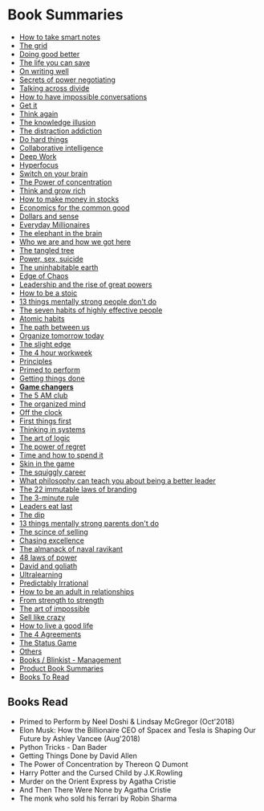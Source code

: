 # Book Summaries

- [How to take smart notes](how-to-take-smart-notes)
- [The grid](the-grid)
- [Doing good better](doing-good-better)
- [The life you can save](the-life-you-can-save)
- [On writing well](on-writing-well)
- [Secrets of power negotiating](secrets-of-power-negotiating)
- [Talking across divide](talking-across-divide)
- [How to have impossible conversations](how-to-have-impossible-conversations)
- [Get it](get-it)
- [Think again](think-again)
- [The knowledge illusion](the-knowledge-illusion)
- [The distraction addiction](the-distraction-addiction)
- [Do hard things](do-hard-things)
- [Collaborative intelligence](collaborative-intelligence)
- [Deep Work](deep-work)
- [Hyperfocus](hyperfocus)
- [Switch on your brain](switch-on-your-brain)
- [The Power of concentration](the-power-of-concentration)
- [Think and grow rich](think-and-grow-rich)
- [How to make money in stocks](how-to-make-money-in-stocks)
- [Economics for the common good](economics-for-the-common-good)
- [Dollars and sense](dollars-and-sense)
- [Everyday Millionaires](everyday-millionaires)
- [The elephant in the brain](the-elephant-in-the-brain)
- [Who we are and how we got here](who-we-are-and-how-we-got-here)
- [The tangled tree](the-tangled-tree)
- [Power, sex, suicide](power-sex-suicide)
- [The uninhabitable earth](the-uninhabitable-earth)
- [Edge of Chaos](edge-of-chaos)
- [Leadership and the rise of great powers](leadership-and-the-rise-of-great-powers)
- [How to be a stoic](how-to-be-a-stoic)
- [13 things mentally strong people don't do](13-things-mentally-strong-people-dont-do)
- [The seven habits of highly effective people](the-seven-habits-of-highly-effective-people)
- [Atomic habits](atomic-habits)
- [The path between us](the-path-between-us)
- [Organize tomorrow today](organize-tomorrow-today)
- [The slight edge](the-slight-edge)
- [The 4 hour workweek](the-4-hour-workweek)
- [Principles](principles)
- [Primed to perform](primed-to-perform)
- [Getting things done](getting-things-done)
- [**Game changers**](game-changers)
- [The 5 AM club](the-5-am-club)
- [The organized mind](the-organized-mind)
- [Off the clock](off-the-clock)
- [First things first](first-things-first)
- [Thinking in systems](thinking-in-systems)
- [The art of logic](the-art-of-logic)
- [The power of regret](the-power-of-regret)
- [Time and how to spend it](time-and-how-to-spend-it)
- [Skin in the game](skin-in-the-game)
- [The squiggly career](the-squiggly-career)
- [What philosophy can teach you about being a better leader](what-philosophy-can-teach-you-about-being-a-better-leader)
- [The 22 immutable laws of branding](the-22-immutable-laws-of-branding)
- [The 3-minute rule](the-3-minute-rule)
- [Leaders eat last](leaders-eat-last)
- [The dip](the-dip)
- [13 things mentally strong parents don't do](13-things-mentally-strong-parents-dont-do)
- [The scince of selling](the-science-of-selling)
- [Chasing excellence](chasing-excellence)
- [The almanack of naval ravikant](the-almanack-of-naval-ravikant)
- [48 laws of power](48-laws-of-power)
- [David and goliath](david-and-goliath)
- [Ultralearning](ultralearning)
- [Predictably Irrational](predictably-irrational)
- [How to be an adult in relationships](how-to-be-an-adult-in-relationships)
- [From strength to strength](from-strength-to-strength)
- [The art of impossible](the-art-of-impossible)
- [Sell like crazy](book-summaries/sell-like-crazy.md)
- [How to live a good life](book-summaries/how-to-live-a-good-life.md)
- [The 4 Agreements](book-summaries/the-4-agreements.md)
- [The Status Game](book-summaries/the-status-game.md)
- [Others](book-summaries/others.md)
- [Books / Blinkist - Management](../management/books-blinkist-management)
- [Product Book Summaries](management/product-management/product-book-summaries.md)
- [Books To Read](books-to-read)

## Books Read

- Primed to Perform by Neel Doshi & Lindsay McGregor (Oct'2018)
- Elon Musk: How the Billionaire CEO of Spacex and Tesla is Shaping Our Future by Ashley Vancee (Aug'2018)
- Python Tricks - Dan Bader
- Getting Things Done by David Allen
- The Power of Concentration by Thereon Q Dumont
- Harry Potter and the Cursed Child by J.K.Rowling
- Murder on the Orient Express by Agatha Cristie
- And Then There Were None by Agatha Cristie
- The monk who sold his ferrari by Robin Sharma
